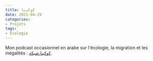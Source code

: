 ```yaml
---
title: كوكبنا
date: 2021-04-29
categories:
- Projets
tags:
- Écologie
---
```


Mon podcast occasionnel en arabe sur l'écologie, la migration et les inégalités : [كوكبنا.شبكة](https://كوكبنا.شبكة).
